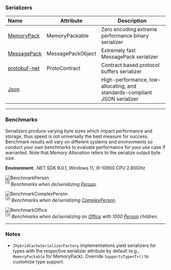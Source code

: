 ﻿### Serializers

| Name                                                                    | Attribute         | Description                                                               |
|:------------------------------------------------------------------------|-------------------|---------------------------------------------------------------------------|
| [MemoryPack](https://github.com/Cysharp/MemoryPack)                     | MemoryPackable    | Zero encoding extreme performance binary serializer                       |
| [MessagePack](https://github.com/MessagePack-CSharp/MessagePack-CSharp) | MessagePackObject | Extremely fast MessagePack serializer                                     |
| [protobuf-net](https://github.com/protobuf-net/protobuf-net)            | ProtoContract     | Contract based protocol buffers serializer                                |
| [Json](https://learn.microsoft.com/en-us/dotnet/api/system.text.json)   |                   | High-performance, low-allocating, and standards-compliant JSON serializer |

---

### Benchmarks

Serializers produce varying byte sizes which impact performance and storage, thus speed is not universally the best
measure for success.  Benchmark results will vary on
different systems and environments so conduct your own benchmarks to evaluate performance for your use case if
warranted. Note that *Memory Allocation* refers to the serialize output byte size.

**Environment**: .NET SDK 9.0.1, Windows 11, i9-10900 CPU 2.80GHz

![BenchmarkPerson](https://github.com/user-attachments/assets/11ce8376-9b0e-4d84-9e48-d1b0d0e6fe31)
<br/> <a name="BenchmarkPerson"><sup>[1]</sup></a> *Benchmarks when
de/serializing [Person](benchmarks/HybridCache.Serializers.Benchmarks/Models/Person.cs).*

![BenchmarkComplexPerson](https://github.com/user-attachments/assets/1e66abea-8828-4feb-9d61-ab1f00194338)
<br/> <a name="BenchmarkComplexPerson"><sup>[2]</sup></a> *Benchmarks when
de/serializing [ComplexPerson](benchmarks/HybridCache.Serializers.Benchmarks/Models/ComplexPerson.cs).*

![BenchmarkOffice](https://github.com/user-attachments/assets/482ca485-aa40-4185-b714-e6270c91dac5)
<br/> <a name="BenchmarkOffice"><sup>[3]</sup></a> *Benchmarks when de/serializing
an [Office](benchmarks/HybridCache.Serializers.Benchmarks/Models/Office.cs) with
1000 [Person](benchmarks/HybridCache.Serializers.Benchmarks/Models/Person.cs) children.*

---

### Notes

* `IHybridCacheSerializerFactory` implementations yield serializers for types with the respective serializer attribute
  by default (e.g., `MemoryPackable` for MemoryPack). Override `SupportsType<T>()` to customize type support.
